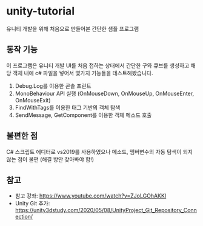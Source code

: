# unity-tutorial
유니티 개발을 위해 처음으로 만들어본 간단한 샘플 프로그램

## 동작 기능
이 프로그램은 유니티 개발 UI를 처음 접하는 상태에서 간단한 구와 큐브를 생성하고 해당 객체 내에 c# 파일을 넣어서 몇가지 기능들을 테스트해봤습니다.

1. Debug.Log를 이용한 콘솔 프린트
2. MonoBehaviour API 실행 (OnMouseDown, OnMouseUp, OnMouseEnter, OnMouseExit)
3. FindWithTags를 이용한 태그 기반의 객체 탐색
4. SendMessage, GetComponent를 이용한 객체 메소드 호출

## 불편한 점
C# 스크립트 에디터로 vs2019를 사용하였으나 메소드, 멤버변수의 자동 탐색이 되지 않는 점이 불편 (해결 방안 찾아봐야 함!)

## 참고
- 참고 강좌: https://www.youtube.com/watch?v=ZJoLGOhAKKI
- Unity Git 추가: https://unity3dstudy.com/2020/05/08/UnityProject_Git_Repository_Connection/
